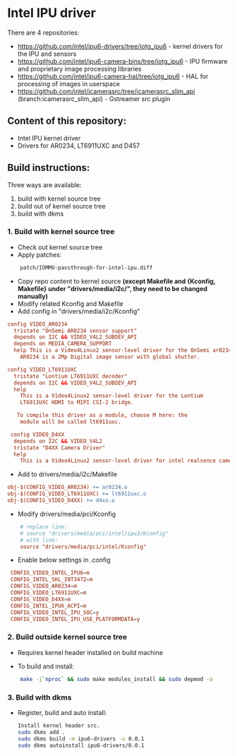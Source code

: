 # Intel IPU driver

There are 4 repositories:

- https://github.com/intel/ipu6-drivers/tree/iotg_ipu6 - kernel drivers for the IPU and sensors
- https://github.com/intel/ipu6-camera-bins/tree/iotg_ipu6 - IPU firmware and proprietary image processing libraries
- https://github.com/intel/ipu6-camera-hal/tree/iotg_ipu6 - HAL for processing of images in userspace
- https://github.com/intel/icamerasrc/tree/icamerasrc_slim_api (branch:icamerasrc_slim_api) - Gstreamer src plugin


## Content of this repository:
- Intel IPU kernel driver
- Drivers for AR0234, LT6911UXC and D457

## Build instructions:
Three ways are available:
1. build with kernel source tree
2. build out of kernel source tree
3. build with dkms

### 1. Build with kernel source tree
- Check out kernel source tree
- Apply patches:
```sh
	patch/IOMMU-passthrough-for-intel-ipu.diff
```
- Copy repo content to kernel source **(except Makefile and {Kconfig, Makefile} under "drivers/media/i2c/", they need to be changed manually)**
- Modify related Kconfig and Makefile
- Add config in "drivers/media/i2c/Kconfig"
```conf
config VIDEO_AR0234 
  tristate "OnSemi AR0234 sensor support" 
  depends on I2C && VIDEO_V4L2_SUBDEV_API 
  depends on MEDIA_CAMERA_SUPPORT 
  help This is a Video4Linux2 sensor-level driver for the OnSemi ar0234 camera.
    AR0234 is a 2Mp Digital image sensor with global shutter.

config VIDEO_LT6911UXC
  tristate "Lontium LT6911UXC decoder"
  depends on I2C && VIDEO_V4L2_SUBDEV_API
  help
    This is a Video4Linux2 sensor-level driver for the Lontium
    LT6911UXC HDMI to MIPI CSI-2 bridge.

   To compile this driver as a module, choose M here: the
    module will be called lt6911uxc.

 config VIDEO_D4XX
  depends on I2C && VIDEO_V4L2
  tristate "D4XX Camera Driver"
  help
    This is a Video4Linux2 sensor-level driver for intel realsence camera.
```

- Add to drivers/media/i2c/Makefile
```makefile
obj-$(CONFIG_VIDEO_AR0234) += ar0234.o 
obj-$(CONFIG_VIDEO_LT6911UXC) += lt6911uxc.o 
obj-$(CONFIG_VIDEO_D4XX) += d4xx.o
```

- Modify drivers/media/pci/Kconfig
```conf
	# replace line:
	# source "drivers/media/pci/intel/ipu3/Kconfig"
	# with line:
	source "drivers/media/pci/intel/Kconfig"
```

- Enable below settings in .config
```conf
 CONFIG_VIDEO_INTEL_IPU6=m 
 CONFIG_INTEL_SKL_INT3472=m 
 CONFIG_VIDEO_AR0234=m 
 CONFIG_VIDEO_LT6911UXC=m 
 CONFIG_VIDEO_D4XX=m 
 CONFIG_INTEL_IPU6_ACPI=m
 CONFIG_VIDEO_INTEL_IPU_SOC=y
 CONFIG_VIDEO_INTEL_IPU_USE_PLATFORMDATA=y

```
### 2. Build outside kernel source tree
- Requires kernel header installed on build machine

- To build and install:
```sh
	make -j`nproc` && sudo make modules_install && sudo depmod -a
```

### 3. Build with dkms
- Register, build and auto install:
	```sh
	Install kernel header src.
	sudo dkms add .
	sudo dkms build -m ipu6-drivers -v 0.0.1
	sudo dkms autoinstall ipu6-drivers/0.0.1
	```
